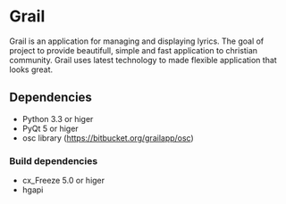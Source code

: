 # Grail #

Grail is an application for managing and displaying lyrics.
The goal of project to provide beautifull, simple and fast application to christian community.
Grail uses latest technology to made flexible application that looks great.

## Dependencies ##

* Python 3.3 or higer
* PyQt 5 or higer
* osc library (https://bitbucket.org/grailapp/osc)

### Build dependencies ###
* cx_Freeze 5.0 or higer
* hgapi
